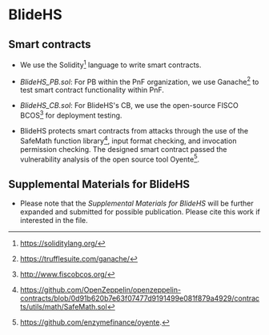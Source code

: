 # BlideHS

## Smart contracts

- We use the Solidity[^1] language to write smart contracts.

- *BlideHS_PB.sol*: For PB within the PnF organization, we use Ganache[^2] to test smart contract functionality within PnF.

- *BlideHS_CB.sol*: For BlideHS's CB, we use the open-source FISCO BCOS[^3] for deployment testing.

- BlideHS protects smart contracts from attacks through the use of the SafeMath function library[^4], input format checking, and invocation permission checking. The designed smart contract passed the vulnerability analysis of the open source tool Oyente[^5].

[^1]: https://soliditylang.org/
[^2]: https://trufflesuite.com/ganache/
[^3]: http://www.fiscobcos.org/ 
[^4]: https://github.com/OpenZeppelin/openzeppelin-contracts/blob/0d91b620b7e63f07477d9191499e081f879a4929/contracts/utils/math/SafeMath.sol
[^5]: https://github.com/enzymefinance/oyente.

## Supplemental Materials for BlideHS

<!-- - Please note that the Supplemental Materials for BlideHS will be further expanded and submitted for possible publication. The use of this file is restricted, and the author reserves all rights to this file, including but not limited to the graphics and other content. Restrictions apply. -->

- Please note that the *Supplemental Materials for BlideHS* will be further expanded and submitted for possible publication. Please cite this work if interested in the file.
